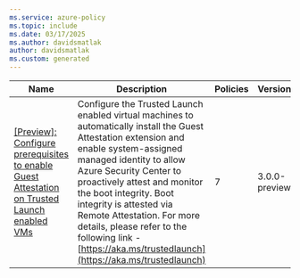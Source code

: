 ```yaml
---
ms.service: azure-policy
ms.topic: include
ms.date: 03/17/2025
ms.author: davidsmatlak
author: davidsmatlak
ms.custom: generated
---
```


|Name |Description |Policies |Version |
|---|---|---|---|
|[\[Preview\]: Configure prerequisites to enable Guest Attestation on Trusted Launch enabled VMs](https://github.com/Azure/azure-policy/blob/master/built-in-policies/policySetDefinitions/Trusted%20Launch/GuestAttestationPrerequisites.json) |Configure the Trusted Launch enabled virtual machines to automatically install the Guest Attestation extension and enable system-assigned managed identity to allow Azure Security Center to proactively attest and monitor the boot integrity. Boot integrity is attested via Remote Attestation. For more details, please refer to the following link - [https://aka.ms/trustedlaunch](https://aka.ms/trustedlaunch) |7 |3.0.0-preview |
